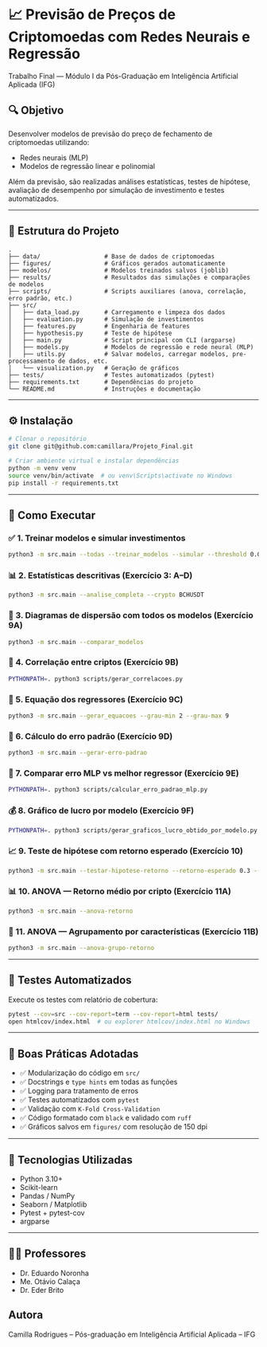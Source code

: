 # 📈 Previsão de Preços de Criptomoedas com Redes Neurais e Regressão

Trabalho Final — Módulo I da Pós-Graduação em Inteligência Artificial Aplicada (IFG)

## 🔍 Objetivo

Desenvolver modelos de previsão do preço de fechamento de criptomoedas utilizando:
- Redes neurais (MLP)
- Modelos de regressão linear e polinomial

Além da previsão, são realizadas análises estatísticas, testes de hipótese, avaliação de desempenho por simulação de investimento e testes automatizados.

---

## 📁 Estrutura do Projeto

```
.
├── data/                  # Base de dados de criptomoedas
├── figures/               # Gráficos gerados automaticamente
├── modelos/               # Modelos treinados salvos (joblib)
├── results/               # Resultados das simulações e comparações de modelos
├── scripts/               # Scripts auxiliares (anova, correlação, erro padrão, etc.)
├── src/
│   ├── data_load.py       # Carregamento e limpeza dos dados
│   ├── evaluation.py      # Simulação de investimentos
│   ├── features.py        # Engenharia de features
│   ├── hypothesis.py      # Teste de hipótese
│   ├── main.py            # Script principal com CLI (argparse)
│   ├── models.py          # Modelos de regressão e rede neural (MLP)
│   ├── utils.py           # Salvar modelos, carregar modelos, pre-processamento de dados, etc.
│   └── visualization.py   # Geração de gráficos
├── tests/                 # Testes automatizados (pytest)
├── requirements.txt       # Dependências do projeto
└── README.md              # Instruções e documentação
```

---

## ⚙️ Instalação

```bash
# Clonar o repositório
git clone git@github.com:camillara/Projeto_Final.git

# Criar ambiente virtual e instalar dependências
python -m venv venv
source venv/bin/activate  # ou venv\Scripts\activate no Windows
pip install -r requirements.txt
```

---

## 🚀 Como Executar

### ✅ 1. Treinar modelos e simular investimentos
```bash
python3 -m src.main --todas --treinar_modelos --simular --threshold 0.015 --forcar_treinamento
```

### 📊 2. Estatísticas descritivas (Exercício 3: A–D)
```bash
python3 -m src.main --analise_completa --crypto BCHUSDT
```

### 📌 3. Diagramas de dispersão com todos os modelos (Exercício 9A)
```bash
python3 -m src.main --comparar_modelos
```

### 🔁 4. Correlação entre criptos (Exercício 9B)
```bash
PYTHONPATH=. python3 scripts/gerar_correlacoes.py
```

### 🧮 5. Equação dos regressores (Exercício 9C)
```bash
python3 -m src.main --gerar_equacoes --grau-min 2 --grau-max 9
```

### 📏 6. Cálculo do erro padrão (Exercício 9D)
```bash
python3 -m src.main --gerar-erro-padrao
```

### 🤖 7. Comparar erro MLP vs melhor regressor (Exercício 9E)
```bash
PYTHONPATH=. python3 scripts/calcular_erro_padrao_mlp.py
```

### 💰 8. Gráfico de lucro por modelo (Exercício 9F)
```bash
PYTHONPATH=. python3 scripts/gerar_graficos_lucro_obtido_por_modelo.py
```

### 📈 9. Teste de hipótese com retorno esperado (Exercício 10)
```bash
python3 -m src.main --testar-hipotese-retorno --retorno-esperado 0.3 --gerar-graficos
```

### 📊 10. ANOVA — Retorno médio por cripto (Exercício 11A)
```bash
python3 -m src.main --anova-retorno
```

### 🧪 11. ANOVA — Agrupamento por características (Exercício 11B)
```bash
python3 -m src.main --anova-grupo-retorno
```

---

## 🧪 Testes Automatizados

Execute os testes com relatório de cobertura:

```bash
pytest --cov=src --cov-report=term --cov-report=html tests/
open htmlcov/index.html  # ou explorer htmlcov/index.html no Windows
```

---

## 📌 Boas Práticas Adotadas

- ✅ Modularização do código em `src/`
- ✅ Docstrings e `type hints` em todas as funções
- ✅ Logging para tratamento de erros
- ✅ Testes automatizados com `pytest`
- ✅ Validação com `K-Fold Cross-Validation`
- ✅ Código formatado com `black` e validado com `ruff`
- ✅ Gráficos salvos em `figures/` com resolução de 150 dpi

---

## 🧠 Tecnologias Utilizadas

- Python 3.10+
- Scikit-learn
- Pandas / NumPy
- Seaborn / Matplotlib
- Pytest + pytest-cov
- argparse

---

## 👨‍🏫 Professores

- Dr. Eduardo Noronha  
- Me. Otávio Calaça  
- Dr. Eder Brito

## Autora

Camilla Rodrigues – Pós-graduação em Inteligência Artificial Aplicada – IFG
